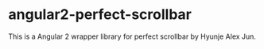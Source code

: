 # angular2-perfect-scrollbar

  This is a Angular 2 wrapper library for perfect scrollbar by Hyunje Alex Jun.
